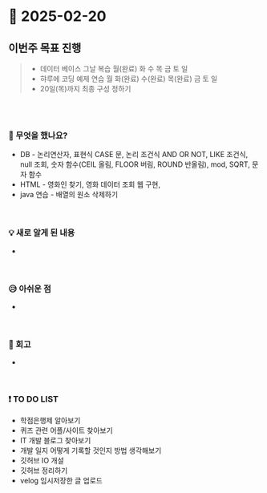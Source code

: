 # 📅 2025-02-20

## 이번주 목표 진행
>- 데이터 베이스 그날 복습 월(완료) 화 수 목 금 토 일 
>- 햐루에 코딩 예제 연습 월 화(완료) 수(완료) 목(완료) 금 토 일
>- 20일(목)까지 최종 구성 정하기

<br><br>

### 👀 무엇을 했나요?
- DB - 논리연산자, 표현식 CASE 문, 논리 조건식 AND OR NOT, LIKE 조건식,  null 조회, 숫자 함수(CEIL 올림, FLOOR 버림, ROUND 반올림), mod, SQRT, 문자 함수
- HTML - 영화인 찾기, 영화 데이터 조회 웹 구현, 
- java 연습 -  배열의 원소 삭제하기

<br>

### 💡 새로 알게 된 내용
- 

<br>

### 😥 아쉬운 점
- 

<br>

### 💬 회고
- 

<br>

### ❗ TO DO LIST
- 학점은행제 알아보기
- 퀴즈 관련 어플/사이트 찾아보기
- IT 개발 블로그 찾아보기
- 개발 일지 어떻게 기록할 것인지 방법 생각해보기
- 깃허브 IO 개설
- 깃허브 정리하기
- velog 임시저장한 글 업로드

